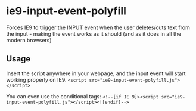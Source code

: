 # ie9-input-event-polyfill
Forces IE9 to trigger the INPUT event when the user deletes/cuts text from the input - making the event works as it should (and as it does in all the modern browsers)

## Usage
Insert the script anywhere in your webpage, and the input event will start working properly on IE9.
`<script src="ie9-input-event-polyfill.js"></script>`

You can even use the conditional tags:
`<!--[if IE 9]><script src="ie9-input-event-polyfill.js"></script><![endif]-->`
